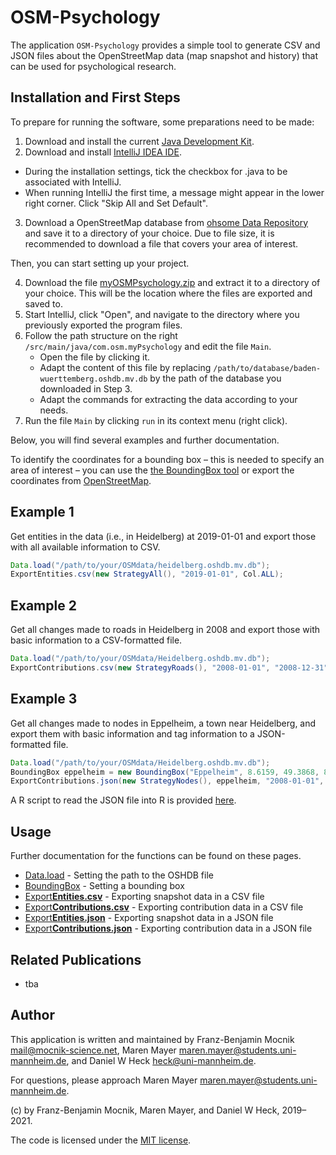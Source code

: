# OSM-Psychology

The application `OSM-Psychology` provides a simple tool to generate CSV and JSON files about the OpenStreetMap data (map snapshot and history) that can be used for psychological research.

## Installation and First Steps

To prepare for running the software, some preparations need to be made:

1. Download and install the current [Java Development Kit](https://www.oracle.com/technetwork/java/javase/downloads/index.html).
2. Download and install [IntelliJ IDEA IDE](https://www.jetbrains.com/idea/download/).
  * During the installation settings, tick the checkbox for .java to be associated with IntelliJ.
  * When running IntelliJ the first time, a message might appear in the lower right corner. Click "Skip All and Set Default".
3. Download a OpenStreetMap database from [ohsome Data Repository](http://downloads.ohsome.org/v0.5/) and save it to a directory of your choice. Due to file size, it is recommended to download a file that covers your area of interest.

Then, you can start setting up your project.  

4. Download the file [myOSMPsychology.zip](https://minhaskamal.github.io/DownGit/#/home?url=https://github.com/mocnik-science/osm-psychology/tree/master/myOSMPsychology) and extract it to a directory of your choice. This will be the location where the files are exported and saved to.
5. Start IntelliJ, click "Open", and navigate to the directory where you previously exported the program files.
6. Follow the path structure on the right `/src/main/java/com.osm.myPsychology` and edit the file `Main`.
   * Open the file by clicking it.
   * Adapt the content of this file by replacing `/path/to/database/baden-wuerttemberg.oshdb.mv.db` by the path of the database you downloaded in Step 3.
   * Adapt the commands for extracting the data according to your needs.
7. Run the file `Main` by clicking `run` in its context menu (right click).

Below, you will find several examples and further documentation.

To identify the coordinates for a bounding box – this is needed to specify an area of interest – you can use the [the BoundingBox tool](https://boundingbox.klokantech.com) or export the coordinates from [OpenStreetMap](https://www.openstreetmap.org).

## Example 1

Get entities in the data (i.e., in Heidelberg) at 2019-01-01 and export those with all available information to CSV.

```java
Data.load("/path/to/your/OSMdata/heidelberg.oshdb.mv.db");
ExportEntities.csv(new StrategyAll(), "2019-01-01", Col.ALL);
```


## Example 2

Get all changes made to roads in Heidelberg in 2008 and export those with basic information to a CSV-formatted file.

```java
Data.load("/path/to/your/OSMdata/Heidelberg.oshdb.mv.db");
ExportContributions.csv(new StrategyRoads(), "2008-01-01", "2008-12-31", Col.BASIC_INFORMATION);
```

## Example 3

Get all changes made to nodes in Eppelheim, a town near Heidelberg, and export them with basic information and tag information to a JSON-formatted file.

```java
Data.load("/path/to/your/OSMdata/Heidelberg.oshdb.mv.db");
BoundingBox eppelheim = new BoundingBox("Eppelheim", 8.6159, 49.3868, 8.6555, 49.4153);
ExportContributions.json(new StrategyNodes(), eppelheim, "2008-01-01", "2008-12-31", Col.BASIC_INFORMATION, Col.TAG_INFORMATION);
```
A R script to read the JSON file into R is provided [here](src-r/readJSONtoR.R).

## Usage

Further documentation for the functions can be found on these pages.
* [Data.load](docs/load.md) - Setting the path to the OSHDB file
* [BoundingBox](docs/bbox.md) - Setting a bounding box
* [Export**Entities.csv**](docs/EntitiesCsv.MD) - Exporting snapshot data in a CSV file
* [Export**Contributions.csv**](docs/ContributionsCsv.MD) - Exporting contribution data in a CSV file
* [Export**Entities.json**](docs/EntitiesJson.md) - Exporting snapshot data in a JSON file
* [Export**Contributions.json**](docs/ContributionsJson.md) - Exporting contribution data in a JSON file

## Related Publications

* tba

## Author

This application is written and maintained by Franz-Benjamin Mocnik <mail@mocnik-science.net>, Maren Mayer <maren.mayer@students.uni-mannheim.de>, and Daniel W Heck <heck@uni-mannheim.de>.

For questions, please approach Maren Mayer <maren.mayer@students.uni-mannheim.de>.

(c) by Franz-Benjamin Mocnik, Maren Mayer, and Daniel W Heck, 2019–2021.

The code is licensed under the [MIT license](https://github.com/mocnik-science/osm-psychology/blob/master/LICENSE).

